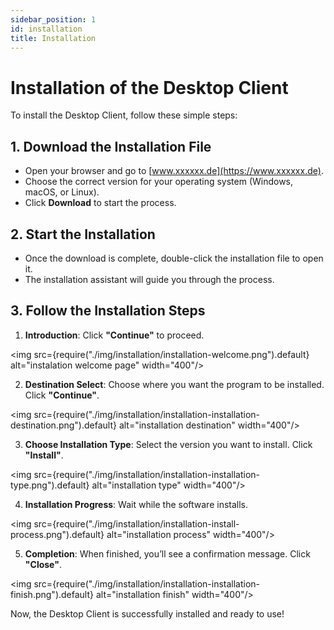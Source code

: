 ```yaml
---
sidebar_position: 1
id: installation
title: Installation
---
```


# Installation of the Desktop Client

To install the Desktop Client, follow these simple steps:

## 1. Download the Installation File
- Open your browser and go to [www.xxxxxx.de](https://www.xxxxxx.de).
- Choose the correct version for your operating system (Windows, macOS, or Linux).
- Click **Download** to start the process.

## 2. Start the Installation
- Once the download is complete, double-click the installation file to open it.
- The installation assistant will guide you through the process.

## 3. Follow the Installation Steps
1. **Introduction**: Click **"Continue"** to proceed.

<img src={require("./img/installation/installation-welcome.png").default} alt="instalation welcome page" width="400"/>

2. **Destination Select**: Choose where you want the program to be installed. Click **"Continue"**.

<img src={require("./img/installation/installation-installation-destination.png").default} alt="installation destination" width="400"/>

3. **Choose Installation Type**: Select the version you want to install. Click **"Install"**.

<img src={require("./img/installation/installation-installation-type.png").default} alt="installation type" width="400"/>

4. **Installation Progress**: Wait while the software installs.

<img src={require("./img/installation/installation-install-process.png").default} alt="installation process" width="400"/>

5. **Completion**: When finished, you’ll see a confirmation message. Click **"Close"**.

<img src={require("./img/installation/installation-installation-finish.png").default} alt="installation finish" width="400"/>

Now, the Desktop Client is successfully installed and ready to use! 


